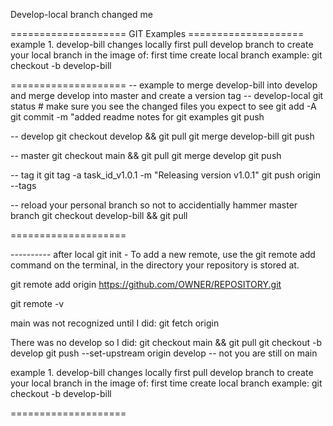 
Develop-local branch changed me

==================== GIT Examples ====================
example 1. develop-bill changes locally
first pull develop branch to create your local branch in the image of:
first time create local branch example:  git checkout -b develop-bill

====================
-- example to merge develop-bill into develop and merge develop into master and create a version tag
-- develop-local
git status # make sure you see the changed files you expect to see
git add -A
git commit -m "added readme notes for git examples
git push

-- develop 
git checkout develop && git pull 
git merge develop-bill
git push

-- master
git checkout main && git pull
git merge develop
git push

-- tag it
git tag -a task_id_v1.0.1 -m "Releasing version v1.0.1"
git push origin --tags

-- reload your personal branch so not to accidentially hammer master branch
git checkout develop-bill && git pull 

====================

---------- after local git init - 
To add a new remote, use the git remote add command on the terminal, in the directory your repository is stored at.
 

  git remote add origin https://github.com/OWNER/REPOSITORY.git 

  git remote -v

 main was not recognized until I did: git fetch origin 

 There was no develop so I did:
git checkout main && git pull
git checkout -b develop
git push --set-upstream origin develop
-- not you are still on main

example 1. develop-bill changes locally
first pull develop branch to create your local branch in the image of:
first time create local branch example:  git checkout -b develop-bill


====================